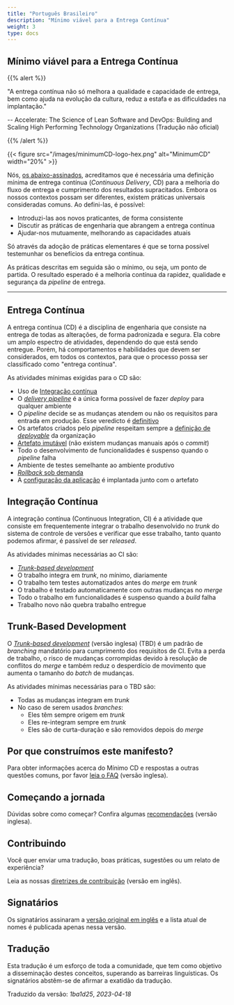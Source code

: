 ```yaml
---
title: "Português Brasileiro"
description: "Mínimo viável para a Entrega Contínua"
weight: 3
type: docs
---
```



## Mínimo viável para a Entrega Contínua

{{% alert %}}

"A entrega contínua não só melhora a qualidade e capacidade de entrega, bem como ajuda na evolução da cultura, reduz a estafa e as dificuldades na implantação."

-- Accelerate: The Science of Lean Software and DevOps: Building and Scaling High Performing Technology Organizations (Tradução não oficial)

{{% /alert %}}

{{< figure src="/images/minimumCD-logo-hex.png" alt="MinimumCD" width="20%" >}}

Nós, [os abaixo-assinados](/#signatories), acreditamos que é necessária uma definição mínima de entrega contínua (_Continuous Delivery_, CD) para a melhoria do fluxo de entrega e cumprimento dos resultados supracitados. Embora os nossos contextos possam ser diferentes, existem práticas universais consideradas comuns. Ao defini-las, é possível:

- Introduzi-las aos novos praticantes, de forma consistente
- Discutir as práticas de engenharia que abrangem a entrega contínua
- Ajudar-nos mutuamente, melhorando as capacidades atuais

Só através da adoção de práticas elementares é que se torna possível testemunhar os benefícios da entrega contínua.

As práticas descritas em seguida são o mínimo, ou seja, um ponto de partida. O resultado esperado é a melhoria contínua da rapidez, qualidade e segurança da _pipeline_ de entrega.

---

## Entrega Contínua

A entrega contínua (CD) é a disciplina de engenharia que consiste na entrega de todas as alterações, de forma padronizada e segura. Ela cobre um amplo espectro de atividades, dependendo do que está sendo entregue. Porém, há comportamentos e habilidades que devem ser considerados, em todos os contextos, para que o processo possa ser classificado como "entrega contínua".

As atividades mínimas exigidas para o CD são:

- Uso de [Integração contínua](#integração-contínua)
- O [_delivery pipeline_](/minimumcd/single-path-to-production/) é a única forma possível de fazer _deploy_ para qualquer ambiente
- O _pipeline_ decide se as mudanças atendem ou não os requisitos para entrada em produção. Esse veredicto é [definitivo](/minimumcd/deterministic/)
- Os artefatos criados pelo _pipeline_ respeitam sempre a [definição de _deployable_](/minimumcd/deployable/) da organização
- [Artefato imutável](/minimumcd/immutable/) (não existem mudanças manuais após o _commit_)
- Todo o desenvolvimento de funcionalidades é suspenso quando o _pipeline_ falha
- Ambiente de testes semelhante ao ambiente produtivo
- [_Rollback_ sob demanda](/minimumcd/rollback/)
- A [configuração da aplicação](/minimumcd/application-configuration/) é implantada junto com o artefato

## Integração Contínua

A integração contínua (Continuous Integration, CI) é a atividade que consiste em frequentemente integrar o trabalho desenvolvido no _trunk_ do sistema de controle de versões e verificar que esse trabalho, tanto quanto podemos afirmar, é passível de ser _released_.

As atividades mínimas necessárias ao CI são:

- [_Trunk-based development_](#trunk-based-development)
- O trabalho integra em _trunk_, no mínimo, diariamente
- O trabalho tem testes automatizados antes do _merge_ em _trunk_
- O trabalho é testado automaticamente com outras mudanças no _merge_
- Todo o trabalho em funcionalidades é suspenso quando a _build_ falha
- Trabalho novo não quebra trabalho entregue

## Trunk-Based Development

O [_Trunk-based development_](/minimumcd/trunk-based-development/) (versão inglesa) (TBD) é um padrão de _branching_ mandatório para cumprimento dos requisitos de CI. Evita a perda de trabalho, o risco de mudanças corrompidas devido à resolução de conflitos do _merge_ e também reduz o desperdício de movimento que aumenta o tamanho do _batch_ de mudanças.

As atividades mínimas necessárias para o TBD são:

- Todas as mudanças integram em _trunk_
- No caso de serem usados _branches_:
  - Eles têm sempre origem em _trunk_
  - Eles re-integram sempre em _trunk_
  - Eles são de curta-duração e são removidos depois do _merge_

## Por que construímos este manifesto?

Para obter informações acerca do Mínimo CD e respostas a outras questões comuns, por favor [leia o FAQ](/faq/) (versão inglesa).

## Começando a jornada

Dúvidas sobre como começar? Confira algumas [recomendações](/journey/) (versão inglesa).

## Contribuindo

Você quer enviar uma tradução, boas práticas, sugestões ou um relato de experiência?

Leia as nossas [diretrizes de contribuição](https://github.com/Minimum-CD/cd-manifesto/blob/master/CONTRIBUTING.md) (versão em inglês).

## Signatários

Os signatários assinaram a [versão original em inglês](/#signatories) e a lista atual de nomes é publicada apenas nessa versão.

## Tradução

Esta tradução é um esforço de toda a comunidade, que tem como objetivo a disseminação destes conceitos, superando as barreiras linguísticas. Os signatários abstêm-se de afirmar a exatidão da tradução.

Traduzido da versão: _1ba1d25_, _2023-04-18_
